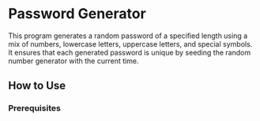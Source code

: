 # Password Generator

This program generates a random password of a specified length using a mix of numbers, lowercase letters, uppercase letters, and special symbols. It ensures that each generated password is unique by seeding the random number generator with the current time.

## How to Use

### Prerequisites

